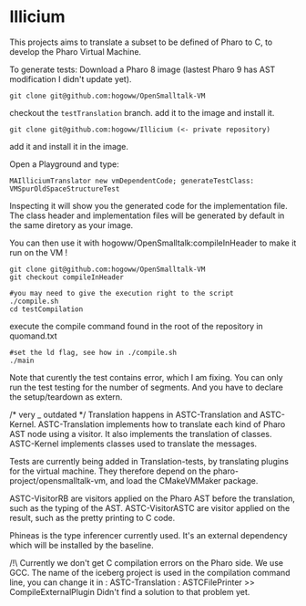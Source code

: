 # Illicium

This projects aims to translate a subset to be defined of Pharo to C, to develop the Pharo Virtual Machine.




To generate tests:
Download a Pharo 8 image (lastest Pharo 9 has AST modification I didn't update yet).

```
git clone git@github.com:hogoww/OpenSmalltalk-VM
```

checkout the `testTranslation` branch.
add it to the image and install it.

```
git clone git@github.com:hogoww/Illicium (<- private repository)
```
add it and install it in the image.

Open a Playground and type:

```Smalltalk
MAIlliciumTranslator new vmDependentCode; generateTestClass: VMSpurOldSpaceStructureTest
```

Inspecting it will show you the generated code for the implementation file.
The class header and implementation files will be generated by default in the same diretory as your image.

You can then use it with hogoww/OpenSmalltalk:compileInHeader to make it run on the VM !

```
git clone git@github.com:hogoww/OpenSmalltalk-VM
git checkout compileInHeader

#you may need to give the execution right to the script
./compile.sh
cd testCompilation

```

execute the compile command found in the root of the repository in quomand.txt

```
#set the ld flag, see how in ./compile.sh
./main
```

Note that curently the test contains error, which I am fixing.
You can only run the test testing for the number of segments.
And you have to declare the setup/teardown as extern.



/* very _ outdated */
Translation happens in ASTC-Translation and ASTC-Kernel.
ASTC-Translation implements how to translate each kind of Pharo AST node using a visitor.
It also implements the translation of classes.
ASTC-Kernel implements classes used to translate the messages.

Tests are currently being added in Translation-tests, by translating plugins for the virtual machine. 
They therefore depend on the pharo-project/opensmalltalk-vm, and load the CMakeVMMaker package.

ASTC-VisitorRB are visitors applied on the Pharo AST before the translation, such as the typing of the AST.
ASTC-VisitorASTC are visitor applied on the result, such as the pretty printing to C code.

Phineas is the type inferencer currently used. It's an external dependency which will be installed by the baseline.

/!\ Currently we don't get C compilation errors on the Pharo side.
We use GCC.
The name of the iceberg project is used in the compilation command line, you can change it in :
ASTC-Translation : ASTCFilePrinter >> CompileExternalPlugin
Didn't find a solution to that problem yet.
